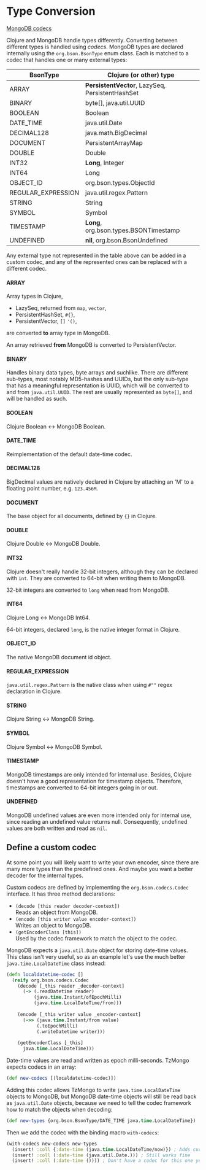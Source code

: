 # Type Conversion

[MongoDB codecs](https://www.mongodb.com/docs/drivers/java/sync/current/fundamentals/data-formats/codecs/)

Clojure and MongoDB handle types differently. Converting between different types is handled using *codecs*. MongoDB types are declared internally using the `org.bson.BsonType` enum class. Each is matched to a codec that handles one or many external types:

| BsonType           | Clojure (or other) type
| ---                | ---
| ARRAY              | **PersistentVector**, LazySeq, PersistentHashSet
| BINARY             | byte[], java.util.UUID
| BOOLEAN            | Boolean
| DATE_TIME          | java.util.Date
| DECIMAL128         | java.math.BigDecimal
| DOCUMENT           | PersistentArrayMap
| DOUBLE             | Double
| INT32              | **Long**, Integer
| INT64              | Long
| OBJECT_ID          | org.bson.types.ObjectId
| REGULAR_EXPRESSION | java.util.regex.Pattern
| STRING             | String
| SYMBOL             | Symbol
| TIMESTAMP          | **Long**, org.bson.types.BSONTimestamp
| UNDEFINED          | **nil**, org.bson.BsonUndefined

Any external type not represented in the table above can be added in a custom codec, and any of the represented ones can be replaced with a different codec.

#### ARRAY

Array types in Clojure,

* LazySeq, returned from `map`, `vector`,
* PersistentHashSet, `#{}`,
* PersistentVector, `[]` `'()`,

are converted **to** array type in MongoDB.

An array retrieved **from** MongoDB is converted to PersistentVector.

#### BINARY

Handles binary data types, byte arrays and suchlike. There are different sub-types, most notably MD5-hashes and UUIDs, but the only sub-type that has a meaningful representation is UUID, which will be converted to and from `java.util.UUID`. The rest are usually represented as `byte[]`, and will be handled as such.

#### BOOLEAN

Clojure Boolean <-> MongoDB Boolean.

#### DATE_TIME

Reimplementation of the default date-time codec.

#### DECIMAL128

BigDecimal values are natively declared in Clojure by attaching an 'M' to a floating point number, e.g. `123.456M`.

#### DOCUMENT

The base object for all documents, defined by `{}` in Clojure.

#### DOUBLE

Clojure Double <-> MongoDB Double.

#### INT32

Clojure doesn't really handle 32-bit integers, although they can be declared with `int`. They are converted to 64-bit when writing them to MongoDB.

32-bit integers are converted to `long` when read from MongoDB.

#### INT64

Clojure Long <-> MongoDB Int64.

64-bit integers, declared `long`, is the native integer format in Clojure.

#### OBJECT_ID

The native MongoDB document id object.

#### REGULAR_EXPRESSION

`java.util.regex.Pattern` is the native class when using `#""` regex declaration in Clojure.

#### STRING

Clojure String <-> MongoDB String.

#### SYMBOL

Clojure Symbol <-> MongoDB Symbol.

#### TIMESTAMP

MongoDB timestamps are only intended for internal use. Besides, Clojure doesn't have a good representation for timestamp objects. Therefore, timestamps are converted to 64-bit integers going in or out.

#### UNDEFINED

MongoDB undefined values are even more intended only for internal use, since reading an undefined value returns null. Consequently, undefined values are both written and read as `nil`.

## Define a custom codec

At some point you will likely want to write your own encoder, since there are many more types than the predefined ones. And maybe you want a better decoder for the internal types.

Custom codecs are defined by implementing the `org.bson.codecs.Codec` interface. It has three method declarations:

* `(decode [this reader decoder-context])` \
Reads an object from MongoDB.
* `(encode [this writer value encoder-context])` \
Writes an object to MongoDB.
* `(getEncoderClass [this])` \
Used by the codec framework to match the object to the codec.

MongoDB expects a `java.util.Date` object for storing date-time values. This class isn't very useful, so as an example let's use the much better `java.time.LocalDateTime` class instead:

```clojure
(defn localdatetime-codec []
  (reify org.bson.codecs.Codec
    (decode [_this reader _decoder-context]
      (-> (.readDatetime reader)
          (java.time.Instant/ofEpochMilli)
          (java.time.LocalDateTime/from)))
    
    (encode [_this writer value _encoder-context]
      (->> (java.time.Instant/from value)
           (.toEpochMilli)
           (.writeDatetime writer)))
    
    (getEncoderClass [_this]
      java.time.LocalDateTime)))
```

Date-time values are read and written as epoch milli-seconds. TzMongo expects codecs in an array:

```clojure
(def new-codecs [(localdatetime-codec)])
```

Adding this codec allows TzMongo to write `java.time.LocalDateTime` objects to MongoDB, but MongoDB date-time objects will still be read back as `java.util.Date` objects, because we need to tell the codec framework how to match the objects when decoding:

```clojure
(def new-types {org.bson.BsonType/DATE_TIME java.time.LocalDateTime})
```

Then we add the codec with the binding macro `with-codecs`:

```clojure
(with-codecs new-codecs new-types
  (insert! :coll {:date-time (java.time.LocalDateTime/now)}) ; Adds current time and date
  (insert! :coll (:date-time (java.util.Date.))) ; Still works fine
  (insert! :coll (:date-time ()))) ; Don't have a codec for this one yet!
```
